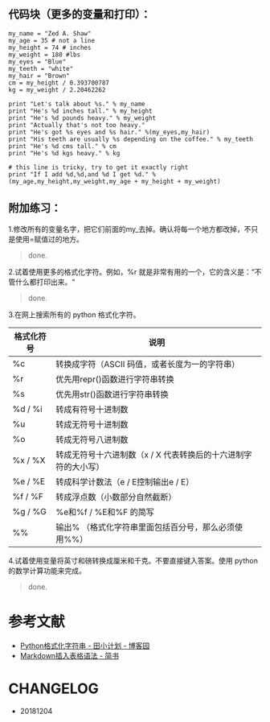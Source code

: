 




## 代码块（更多的变量和打印）：


    my_name = "Zed A. Shaw"
    my_age = 35 # not a line
    my_height = 74 # inches
    my_weight = 180 #lbs
    my_eyes = "Blue"
    my_teeth = "white"
    my_hair = "Brown"
    cm = my_height / 0.393700787
    kg = my_weight / 2.20462262

    print "Let's talk about %s." % my_name
    print "He's %d inches tall." % my_height
    print "He's %d pounds heavy." % my_weight
    print "Actually that's not too heavy."
    print "He's got %s eyes and %s hair." %(my_eyes,my_hair)
    print "His teeth are usually %s depending on the coffee." % my_teeth
    print "He's %d cms tall." % cm
    print "He's %d kgs heavy." % kg

    # this line is tricky, try to get it exactly right
    print "If I add %d,%d,and %d I get %d." %(my_age,my_height,my_weight,my_age + my_height + my_weight)


## 附加练习：

1.修改所有的变量名字，把它们前面的my_去掉。确认将每一个地方都改掉，不只是使用=赋值过的地方。

> done.

2.试着使用更多的格式化字符。例如，%r 就是非常有用的一个，它的含义是：“不管什么都打印出来。“

> done.

3.在网上搜索所有的 python 格式化字符。


| 格式化符号 | 说明 |
|---------- |--------|
| %c | 转换成字符（ASCII 码值，或者长度为一的字符串）|
| %r | 优先用repr()函数进行字符串转换 |
| %s | 优先用str()函数进行字符串转换 |
|%d / %i|转成有符号十进制数|
|%u|转成无符号十进制数|
|%o|转成无符号八进制数|
|%x / %X|转成无符号十六进制数（x / X 代表转换后的十六进制字符的大小写）|
|%e / %E|转成科学计数法（e / E控制输出e / E）|
|%f / %F|转成浮点数（小数部分自然截断）|
|%g / %G|%e和%f / %E和%F 的简写|
|%%|输出% （格式化字符串里面包括百分号，那么必须使用%%）|

4.试着使用变量将英寸和磅转换成厘米和千克。不要直接键入答案。使用 python 的数学计算功能来完成。

> done.

# 参考文献

* [Python格式化字符串 - 田小计划 - 博客园](https://www.cnblogs.com/wilber2013/p/4641616.html)
* [Markdown插入表格语法 - 简书](https://www.jianshu.com/p/2df05f279331)


# CHANGELOG

- 20181204
